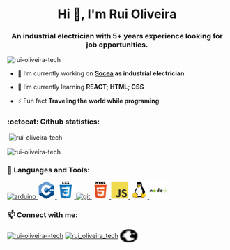 <h1 align="center">Hi 👋, I'm Rui Oliveira</h1>
<h3 align="center">An industrial electrician with 5+ years experience looking for job opportunities.</h3>

<p align="left"> <img src="https://komarev.com/ghpvc/?username=rui-oliveira-tech&label=Profile%20views&color=0e75b6&style=flat" alt="rui-oliveira-tech" /> </p>

- 🔭 I’m currently working on **[Socea](https://www.socea.be/) as industrial electrician**

- 🌱 I’m currently learning **REACT; HTML; CSS**

- ⚡ Fun fact **Traveling the world while programing**

<h3 align="left">:octocat: Github statistics:</h3>
<p align="left">
<p>&nbsp;<img align="center" src="https://github-readme-stats.vercel.app/api?username=rui-oliveira-tech&show_icons=true&locale=en" alt="rui-oliveira-tech" /></p>
<p><img align="center" src="https://github-readme-streak-stats.herokuapp.com/?user=rui-oliveira-tech&" alt="rui-oliveira-tech" /></p>

<h3 align="left">📖 Languages and Tools:</h3>
<p align="left"> <a href="https://www.arduino.cc/" target="_blank" rel="noreferrer"> <img src="https://cdn.worldvectorlogo.com/logos/arduino-1.svg" alt="arduino" width="40" height="40"/> </a> <a href="https://www.w3schools.com/cpp/" target="_blank" rel="noreferrer"> <img src="https://raw.githubusercontent.com/devicons/devicon/master/icons/cplusplus/cplusplus-original.svg" alt="cplusplus" width="40" height="40"/> </a> <a href="https://www.w3schools.com/css/" target="_blank" rel="noreferrer"> <img src="https://raw.githubusercontent.com/devicons/devicon/master/icons/css3/css3-original-wordmark.svg" alt="css3" width="40" height="40"/> </a> <a href="https://git-scm.com/" target="_blank" rel="noreferrer"> <img src="https://www.vectorlogo.zone/logos/git-scm/git-scm-icon.svg" alt="git" width="40" height="40"/> </a> <a href="https://www.w3.org/html/" target="_blank" rel="noreferrer"> <img src="https://raw.githubusercontent.com/devicons/devicon/master/icons/html5/html5-original-wordmark.svg" alt="html5" width="40" height="40"/> </a> <a href="https://developer.mozilla.org/en-US/docs/Web/JavaScript" target="_blank" rel="noreferrer"> <img src="https://raw.githubusercontent.com/devicons/devicon/master/icons/javascript/javascript-original.svg" alt="javascript" width="40" height="40"/> </a> <a href="https://www.linux.org/" target="_blank" rel="noreferrer"> <img src="https://raw.githubusercontent.com/devicons/devicon/master/icons/linux/linux-original.svg" alt="linux" width="40" height="40"/> </a> <a href="https://nodejs.org" target="_blank" rel="noreferrer"> <img src="https://raw.githubusercontent.com/devicons/devicon/master/icons/nodejs/nodejs-original-wordmark.svg" alt="nodejs" width="40" height="40"/> </a> </p>

<h3 align="left">📫 Connect with me:</h3>
<p align="left">
<a href="https://linkedin.com/in/rui-oliveira--tech" target="_blank" rel="noreferrer"><img align="center" src="https://raw.githubusercontent.com/rahuldkjain/github-profile-readme-generator/master/src/images/icons/Social/linked-in-alt.svg" alt="rui-oliveira--tech" height="30" width="40" /></a>
<a href="https://instagram.com/rui_oliveira_tech" target="_blank" rel="noreferrer"><img align="center" src="https://raw.githubusercontent.com/rahuldkjain/github-profile-readme-generator/master/src/images/icons/Social/instagram.svg" alt="rui_oliveira_tech" height="30" width="40" /></a>
<a href="https://www.rui-oliveira.com/" target="_blank" rel="noreferrer"><img align="center" src="https://raw.githubusercontent.com/iconic/open-iconic/master/svg/globe.svg" alt="rui-tech" height="30" width="40" /></a>




